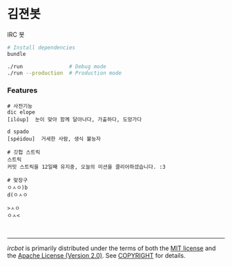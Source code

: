 김젼봇
========

IRC 봇

```sh
# Install dependencies
bundle

./run               # Debug mode
./run --production  # Production mode
```

### Features

```console
# 사전기능
dic elope
[ilóup]  눈이 맞아 함께 달아나다, 가출하다, 도망가다

d spado
[spéidou]  거세한 사람, 생식 불능자

# 깃헙 스트릭
스트릭
커밋 스트릭을 12일째 유지중, 오늘의 미션을 클리어하셨습니다. :3

# 맞장구
ㅇㅅㅇ)b
d(ㅇㅅㅇ

>ㅅㅇ
ㅇㅅ<
```

<br>

--------
*ircbot* is primarily distributed under the terms of both the [MIT license]
and the [Apache License (Version 2.0)]. See [COPYRIGHT] for details.

[MIT license]: LICENSE-MIT
[Apache License (Version 2.0)]: LICENSE-APACHE
[COPYRIGHT]: COPYRIGHT
